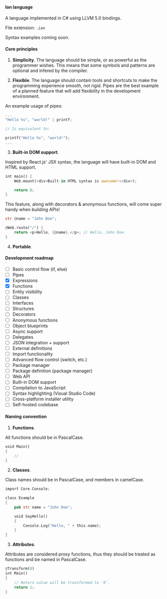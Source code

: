 #### Ion language

A language implemented in C# using LLVM 5.0 bindings.

File extension: `.ion`

Syntax examples coming soon.

#### Core principles

1. **Simplicity**. The language should be simple, or as powerful as the programmer wishes. This means that some symbols and patterns are optional and infered by the compiler.

2. **Flexible**. The language should contain tools and shortcuts to make the programming experience smooth, not rigid. Pipes are the best example of a planned feature that will add flexibility in the development environment.

An example usage of pipes:

```rust
...
"Hello %s", "world!" | printf;

// Is equivalent to:

printf("Hello %s", "world!");
...
```
3. **Built-in DOM support**.

Inspired by React.js' JSX syntax, the language will have built-in DOM and HTML support.

```rust
int main() {
    Web.mount(<div>Built-in HTML syntax is awesome!</div>);

    return 0;
}
```

This feature, along with decorators & anonymous functions, will come super handy when building APIs!

```rust
str @name = "John Doe";

@Web.route("/") {
    return <p>Hello, {@name}.</p>; // Hello, John Doe.
}
```

4. **Portable**.

#### Development roadmap

- [ ] Basic control flow (if, else)
- [ ] Pipes
- [X] Expressions
- [X] Functions
- [ ] Entity visibility
- [ ] Classes
- [ ] Interfaces
- [ ] Structures
- [ ] Decorators
- [ ] Anonymous functions
- [ ] Object blueprints
- [ ] Async support
- [ ] Delegates
- [ ] JSON integration + support
- [ ] External definitions
- [ ] Import functionality
- [ ] Advanced flow control (switch, etc.)
- [ ] Package manager
- [ ] Package definition (package manager)
- [ ] Web API
- [ ] Built-in DOM support
- [ ] Compilation to JavaScript
- [ ] Syntax highlighting (Visual Studio Code)
- [ ] Cross-platform installer utility
- [ ] Self-hosted codebase

#### Naming convention

1. **Functions**.

All functions should be in PascalCase.

```rust
void Main()
{
    //
}
```

2. **Classes**.

Class names should be in PascalCase, and members in camelCase.

```rust
import Core.Console;

class Example
{
    pub str name = "John Doe";

    void SayHello()
    {
        Console.Log("Hello, " + this.name);
    }
}
```

3. **Attributes**.

Attributes are considered proxy functions, thus they should be treated as functions and be named in PascalCase.

```rust
@Transform(0)
int Main()
{
    // Return value will be transformed to '0'.
    return 1;
}
```
